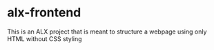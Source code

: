 # alx-frontend
This is an ALX project that is meant to structure a webpage using only HTML without CSS styling
